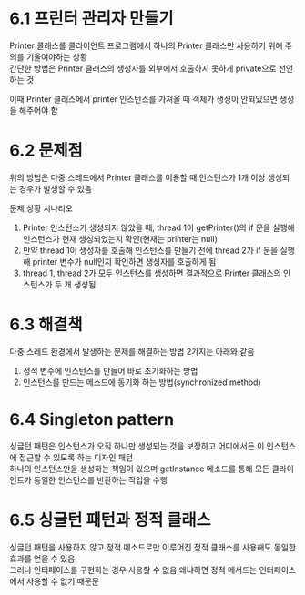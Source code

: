# 6.1 프린터 관리자 만들기

Printer 클래스를 클라이언트 프로그램에서 하나의 Printer 클래스만 사용하기 위해 주의를 기울여야하는 상황  
간단한 방법은 Printer 클래스의 생성자를 외부에서 호출하지 못하게 private으로 선언하는 것

이때 Printer 클래스에서 printer 인스턴스를 가져올 때 객체가 생성이 안되있으면 생성을 해주어야 함

# 6.2 문제점

위의 방법은 다중 스레드에서 Printer 클래스를 이용할 때 인스턴스가 1개 이상 생성되는 경우가 발생할 수 있음

문제 상황 시나리오

1. Printer 인스턴스가 생성되지 않았을 때, thread 1이 getPrinter()의 if 문을 실행해 인스턴스가 현재 생성되었는지 확인(현재는 printer는 null)
2. 만약 thread 1이 생성자를 호출해 인스턴스를 만들기 전에 thread 2가 if 문을 실행해 printer 변수가 null인지 확인하면 생성자를 호출하게 됨
3. thread 1, thread 2가 모두 인스턴스를 생성하면 결과적으로 Printer 클래스의 인스턴스가 두 개 생성됨

# 6.3 해결책

다중 스레드 환경에서 발생하는 문제를 해결하는 방법 2가지는 아래와 같음

1. 정적 변수에 인스턴스를 만들어 바로 초기화하는 방법
2. 인스턴스를 만드는 메소드에 동기화 하는 방법(synchronized method)

# 6.4 Singleton pattern

싱글턴 패턴은 인스턴스가 오직 하나만 생성되는 것을 보장하고 어디에서든 이 인스턴스에 접근할 수 있도록 하는 디자인 패턴  
하나의 인스턴스만을 생성하는 책임이 있으며 getInstance 메소드를 통해 모든 클라이언트가 동일한 인스턴스를 반환하는 작업을 수행

# 6.5 싱글턴 패턴과 정적 클래스

싱글턴 패턴을 사용하지 않고 정적 메소드로만 이루어진 정적 클래스를 사용해도 동일한 효과를 얻을 수 있음  
그러나 인터페이스를 구현하는 경우 사용할 수 없음 왜냐하면 정적 메서드는 인터페이스에서 사용할 수 없기 때문문

